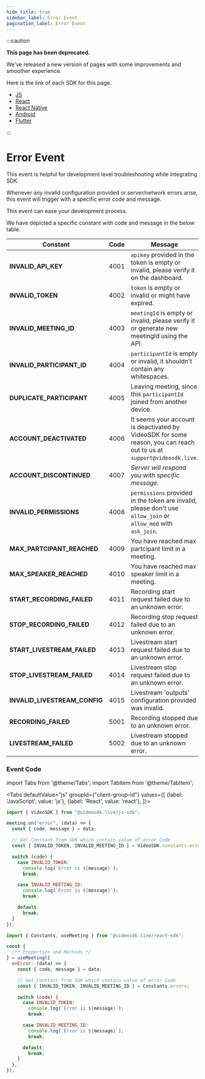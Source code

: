```yaml
---
hide_title: true
sidebar_label: Error Event
pagination_label: Error Event
---
```


:::caution

**This page has been deprecated.**

We've released a new version of pages with some improvements and smoother experience.

Here is the link of each SDK for this page.

- [JS](/javascript/guide/video-and-audio-calling-api-sdk/features/error-event)
- [React](/react/guide/video-and-audio-calling-api-sdk/features/error-event)
- [React Native](/react-native/guide/video-and-audio-calling-api-sdk/features/error-event)
- [Android](/android/guide/video-and-audio-calling-api-sdk/features/error-event)
- [Flutter](/flutter/guide/video-and-audio-calling-api-sdk/features/error-event)

:::

# Error Event

This event is helpful for development level troubleshooting while integrating SDK.

Whenever any invalid configuration provided or server/network errors arise, this event will trigger with a specific error code and message.

This event can ease your development process.

We have depicted a specific constant with code and message in the below table.

| Constant                      | Code | Message                                                                                                               |
| ----------------------------- | ---- | --------------------------------------------------------------------------------------------------------------------- |
| **INVALID_API_KEY**           | 4001 | `apikey` provided in the token is empty or invalid, please verify it on the dashboard.                                |
| **INVALID_TOKEN**             | 4002 | `token` is empty or invalid or might have expired.                                                                    |
| **INVALID_MEETING_ID**        | 4003 | `meetingId` is empty or invalid, please verify it or generate new meetingId using the API.                            |
| **INVALID_PARTICIPANT_ID**    | 4004 | `participantId` is empty or invalid, it shouldn't contain any whitespaces.                                            |
| **DUPLICATE_PARTICIPANT**     | 4005 | Leaving meeting, since this `participantId` joined from another device.                                               |
| **ACCOUNT_DEACTIVATED**       | 4006 | It seems your account is deactivated by VideoSDK for some reason, you can reach out to us at `support@videosdk.live`. |
| **ACCOUNT_DISCONTINUED**      | 4007 | _Server will respond you with specific message._                                                                      |
| **INVALID_PERMISSIONS**       | 4008 | `permissions` provided in the token are invalid, please don't use `allow_join` or `allow_mod` with `ask_join`.        |
| **MAX_PARTCIPANT_REACHED**    | 4009 | You have reached max partcipant limit in a meeting.                                                                   |
| **MAX_SPEAKER_REACHED**       | 4010 | You have reached max speaker limit in a meeting.                                                                      |
| **START_RECORDING_FAILED**    | 4011 | Recording start request failed due to an unknown error.                                                               |
| **STOP_RECORDING_FAILED**     | 4012 | Recording stop request failed due to an unknown error.                                                                |
| **START_LIVESTREAM_FAILED**   | 4013 | Livestream start request failed due to an unknown error.                                                              |
| **STOP_LIVESTREAM_FAILED**    | 4014 | Livestream stop request failed due to an unknown error.                                                               |
| **INVALID_LIVESTREAM_CONFIG** | 4015 | Livestream 'outputs' configuration provided was invalid.                                                              |
| **RECORDING_FAILED**          | 5001 | Recording stopped due to an unknown error.                                                                            |
| **LIVESTREAM_FAILED**         | 5002 | Livestream stopped due to an unknown error.                                                                           |

### Event Code

import Tabs from '@theme/Tabs';
import TabItem from '@theme/TabItem';

<Tabs
defaultValue="js"
groupId={"client-group-id"}
values={[
{label: 'JavaScript', value: 'js'},
{label: 'React', value: 'react'},
]}>
<TabItem value="js">

```js
import { VideoSDK } from "@videosdk.live/js-sdk";

meeting.on("error", (data) => {
  const { code, message } = data;

  // Get Constant from SDK which contain value of error Code
  const { INVALID_TOKEN, INVALID_MEETING_ID } = VideoSDK.constants.errors;

  switch (code) {
    case INVALID_TOKEN:
      console.log(`Error is ${message}`);
      break;

    case INVALID_MEETING_ID:
      console.log(`Error is ${message}`);
      break;

    default:
      break;
  }
});
```

</TabItem>
<TabItem value="react">

```js
import { Constants, useMeeting } from "@videosdk.live/react-sdk";

const {
  /** Properties and Methods */
} = useMeeting({
  onError: (data) => {
    const { code, message } = data;

    // Get Constant from SDK which contain value of error Code
    const { INVALID_TOKEN, INVALID_MEETING_ID } = Constants.errors;

    switch (code) {
      case INVALID_TOKEN:
        console.log(`Error is ${message}`);
        break;

      case INVALID_MEETING_ID:
        console.log(`Error is ${message}`);
        break;

      default:
        break;
    }
  },
});
```

</TabItem>
</Tabs>
